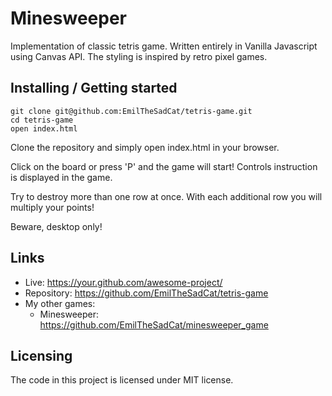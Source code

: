 
# Minesweeper

Implementation of classic tetris game. Written entirely in Vanilla Javascript using Canvas API. 
The styling is inspired by retro pixel games.

## Installing / Getting started


```shell
git clone git@github.com:EmilTheSadCat/tetris-game.git
cd tetris-game
open index.html
```

Clone the repository and simply open index.html in your browser.

Click on the board or press 'P' and the game will start!
Controls instruction is displayed in the game.

Try to destroy more than one row at once. With each additional row you will multiply your points!

Beware, desktop only!


## Links

- Live: https://your.github.com/awesome-project/
- Repository: https://github.com/EmilTheSadCat/tetris-game
- My other games:
  - Minesweeper: https://github.com/EmilTheSadCat/minesweeper_game


## Licensing

The code in this project is licensed under MIT license.
